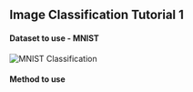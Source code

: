 ## Image Classification Tutorial 1

#### Dataset to use - MNIST
![MNIST Classification](https://miro.medium.com/max/2200/1*XdCMCaHPt-pqtEibUfAnNw.png)

#### Method to use
